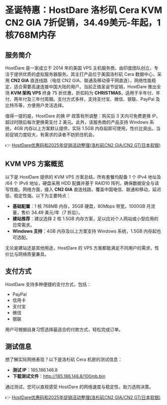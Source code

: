 # 圣诞特惠：HostDare 洛杉矶 Cera KVM CN2 GIA 7折促销，34.49美元-年起，1核768M内存

## 服务简介

HostDare 是一家成立于 2014 年的美国 VPS 主机服务商，由印度团队创立，专注于提供优质的虚拟服务器服务。其主打产品位于美国洛杉矶 Cera 数据中心，采用 **CN2 GIA** 直连线路（电信 CN2 GIA、联通及移动骨干网直连），网络性能稳定，适合需要高速连接中国大陆的用户。当前正值圣诞节促销，HostDare 推出全场 **KVM 架构 VPS** 终身 75 折优惠，折扣码为 **CHRISTMAS**，适用于半年付、年付、两年付及三年付周期。支付方式多样，支持支付宝、微信、银联、PayPal 及比特币等，方便用户灵活选择。

值得一提的是，HostDare 的换 IP 政策有所调整：购买后 3 天内可免费更换 IP，超过时限后每次更换需支付 2 美元。此外，该服务商的产品支持 Windows 系统，4GB 内存以上方案默认提供，实际 1.5GB 内存起即可使用，性价比突出。当前促销力度较大，有需求的读者不妨抓住机会。

👉 [HostDare优惠码和2025年促销活动整理(洛杉矶CN2 GIA/CN2 GT/日本软银)](https://bit.ly/hostdare)

## KVM VPS 方案概览

以下是 HostDare 提供的 KVM VPS 方案总结，所有套餐均配备 1 个 IPv4 地址及 /64 个 IPv6 地址，硬盘采用 HDD 配置并基于 RAID10 阵列，确保数据安全与读写性能。网络方面，接入 **CN2 GIA** 直连线路，覆盖中国电信、联通和移动，延迟低、稳定性强。以下为主要特点：

- **基础配置**：1 核 768MB 内存，35GB 硬盘，80Mbps 带宽，1000GB 月流量，售价 34.49 美元/年（7 折后）。
- **建站推荐**：建议选择 2 核 1.5GB 内存方案，足以应对个人网站或小型应用的日常需求。
- **Windows 支持**：4GB 内存及以上方案支持 Windows 系统，1.5GB 内存起也可选配。

无论是建站还是其他用途，HostDare 的 VPS 方案都能满足不同用户的需求，性价比与网络质量兼具。

## 支付方式

HostDare 支持多种便捷的支付方式，包括：

- PayPal
- 信用卡
- 支付宝
- 微信
- 银联

用户可根据自身习惯选择最适合的付款方式，轻松完成订单。

## 测试信息

想了解实际网络表现？以下是洛杉矶 Cera 机房的测试信息：

- **测试 IP**：185.186.146.8
- **下载测试文件**：http://185.186.146.8/100mb.bin

通过测试，您可以直观感受 HostDare 的网络速度与稳定性，助力选购决策。

👉 [HostDare优惠码和2025年促销活动整理(洛杉矶CN2 GIA/CN2 GT/日本软银)](https://bit.ly/hostdare)